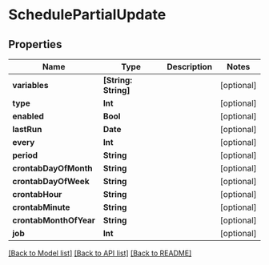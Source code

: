 # SchedulePartialUpdate

## Properties

Name | Type | Description | Notes
------------ | ------------- | ------------- | -------------
**variables** | **[String: String]** |  | [optional] 
**type** | **Int** |  | [optional] 
**enabled** | **Bool** |  | [optional] 
**lastRun** | **Date** |  | [optional] 
**every** | **Int** |  | [optional] 
**period** | **String** |  | [optional] 
**crontabDayOfMonth** | **String** |  | [optional] 
**crontabDayOfWeek** | **String** |  | [optional] 
**crontabHour** | **String** |  | [optional] 
**crontabMinute** | **String** |  | [optional] 
**crontabMonthOfYear** | **String** |  | [optional] 
**job** | **Int** |  | [optional] 

[[Back to Model list]](../#documentation-for-models) [[Back to API list]](../#documentation-for-api-endpoints) [[Back to README]](../)


